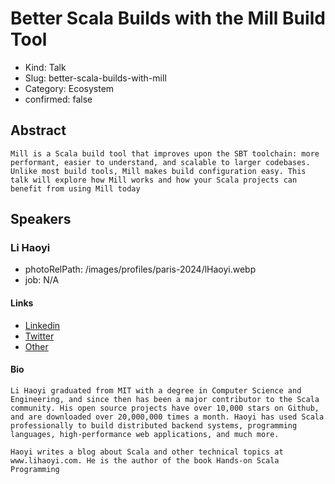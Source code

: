 # Better Scala Builds with the Mill Build Tool

- Kind: Talk
- Slug: better-scala-builds-with-mill
- Category: Ecosystem
- confirmed: false

## Abstract

```
Mill is a Scala build tool that improves upon the SBT toolchain: more performant, easier to understand, and scalable to larger codebases. Unlike most build tools, Mill makes build configuration easy. This talk will explore how Mill works and how your Scala projects can benefit from using Mill today
```

## Speakers

### Li Haoyi

- photoRelPath: /images/profiles/paris-2024/lHaoyi.webp
- job: N/A

#### Links

- [Linkedin](https://www.linkedin.com/in/haoyi-li-3b3291182)
- [Twitter](https://twitter.com/li_haoyi)
- [Other](https://www.lihaoyi.com)

#### Bio

```
Li Haoyi graduated from MIT with a degree in Computer Science and Engineering, and since then has been a major contributor to the Scala community. His open source projects have over 10,000 stars on Github, and are downloaded over 20,000,000 times a month. Haoyi has used Scala professionally to build distributed backend systems, programming languages, high-performance web applications, and much more.

Haoyi writes a blog about Scala and other technical topics at www.lihaoyi.com. He is the author of the book Hands-on Scala Programming
```
